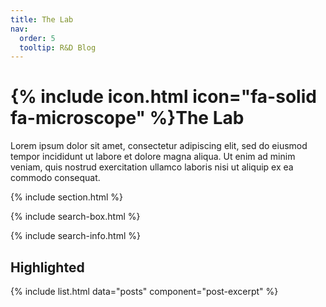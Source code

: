 ```yaml
---
title: The Lab
nav:
  order: 5
  tooltip: R&D Blog
---
```


# {% include icon.html icon="fa-solid fa-microscope" %}The Lab

Lorem ipsum dolor sit amet, consectetur adipiscing elit, sed do eiusmod tempor incididunt ut labore et dolore magna aliqua.
Ut enim ad minim veniam, quis nostrud exercitation ullamco laboris nisi ut aliquip ex ea commodo consequat.

{% include section.html %}

{% include search-box.html %}

{% include search-info.html %}

## Highlighted

{% 
  include list.html 
  data="posts" 
  component="post-excerpt"
%}

